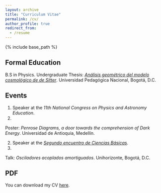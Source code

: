 ```yaml
---
layout: archive
title: "Curriculum Vitae"
permalink: /cv/
author_profile: true
redirect_from:
  - /resume
---
```


{% include base_path %}

Formal Education
------
B.S in Physics.
Undergraduate Thesis: [<i>Análisis geométrico del modelo cosmológico de de Sitter</i>](/publication/2022-11-01).
Universidad Pedagógica Nacional, Bogotá, D.C.

Events
------
1. Speaker at the <i>11th National Congress on Physics and Astronomy Education</i>.
2022.
Poster: <i>Penrose Diagrams, a door towards the comprehension of Dark Energy</i>.
Universidad de Antioquia, Medellín.

2. Speaker at the [<i>Segundo encuentro de Ciencias Básicas</i>](https://unihorizonte.edu.co/wp-content/uploads/2022/11/Prueba1-Revista-Teckne-1-2017-Final-1_compressed.pdf).
2017.
Talk: <i>Osciladores acoplados amortiguados</i>.
Unihorizonte, Bogotá, D.C.

PDF
------
You can download my CV [here](/files/CV.pdf).